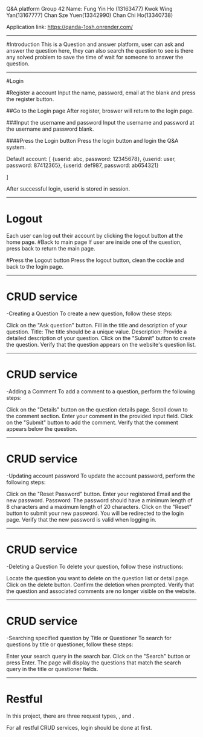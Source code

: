 Q&A platform
Group 42
Name:
	Fung Yin Ho (13163477)
	Kwok Wing Yan(13167777)
	Chan Sze Yuen(13342990)
	Chan Chi Ho(13340738)

Application link: https://qanda-1osh.onrender.com/
********************************************
#Introduction
	This is a Question and answer platform, user can ask and answer the question here, they can also search the question to see is there any solved problem to save the time of wait for someone to answer the question. 
********************************************
#Login

#Register a account
Input the name, password, email at the blank and press the register button.

##Go to the Login page
After register, broswer will return to the login page.

###Input the username and password
Input the username and password at the username and password blank.

####Press the Login button
Press the login button and login the Q&A system.

Default account:
[
	{userid: abc, password: 12345678},
	{userid: user, password: 87412365},
	{userid: def987, password: ab654321}

]

After successful login, userid is stored in session.
********************************************
# Logout
Each user can log out their account by clicking the logout button at the home page.
#Back to main page
If user are inside one of the question, press back to return the main page.

#Press the Logout button
Press the logout button, clean the cockie and back to the login page.

********************************************
# CRUD service
-Creating a Question
To create a new question, follow these steps:

Click on the "Ask question" button.
Fill in the title and description of your question.
	Title: The title should be a unique value.
	Description: Provide a detailed description of your question.
Click on the "Submit" button to create the question.
Verify that the question appears on the website's question list.

********************************************
# CRUD service
-Adding a Comment
To add a comment to a question, perform the following steps:

Click on the "Details" button on the question details page.
Scroll down to the comment section.
Enter your comment in the provided input field.
Click on the "Submit" button to add the comment.
Verify that the comment appears below the question.


********************************************
# CRUD service
-Updating account password
To update the account password, perform the following steps:

Click on the "Reset Password" button.
Enter your registered Email and the new password.
	Password: The password should have a minimum length of 8 characters and a maximum length of 20 characters.
Click on the "Reset" button to submit your new password.
You will be redirected to the login page.
Verify that the new password is valid when logging in.

********************************************
# CRUD service
-Deleting a Question
To delete your question, follow these instructions:

Locate the question you want to delete on the question list or detail page.
Click on the delete button.
Confirm the deletion when prompted.
Verify that the question and associated comments are no longer visible on the website.

********************************************
# CRUD service
-Searching specified question by Title or Questioner
To search for questions by title or questioner, follow these steps:

Enter your search query in the search bar.
Click on the "Search" button or press Enter.
The page will display the questions that match the search query in the title or questioner fields.

********************************************
# Restful
In this project, there are three  request types, ,  and .


For all restful CRUD services, login should be done at first.
